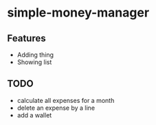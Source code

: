 # simple-money-manager

## Features
- Adding thing
- Showing list

## TODO
- calculate all expenses  for a month
- delete an expense by a line
- add a wallet 
